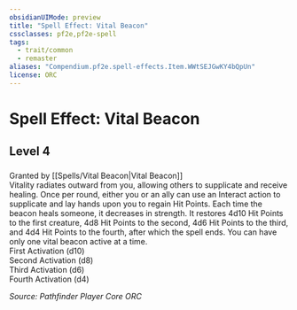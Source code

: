 ```yaml
---
obsidianUIMode: preview
title: "Spell Effect: Vital Beacon"
cssclasses: pf2e,pf2e-spell
tags:
  - trait/common
  - remaster
aliases: "Compendium.pf2e.spell-effects.Item.WWtSEJGwKY4bQpUn"
license: ORC
---
```

# Spell Effect: Vital Beacon
## Level 4
### 






Granted by [[Spells/Vital Beacon|Vital Beacon]]  
Vitality radiates outward from you, allowing others to supplicate and receive healing. Once per round, either you or an ally can use an Interact action to supplicate and lay hands upon you to regain Hit Points. Each time the beacon heals someone, it decreases in strength. It restores 4d10 Hit Points to the first creature, 4d8 Hit Points to the second, 4d6 Hit Points to the third, and 4d4 Hit Points to the fourth, after which the spell ends. You can have only one vital beacon active at a time.  
First Activation (d10)  
Second Activation (d8)  
Third Activation (d6)  
Fourth Activation (d4)

*Source: Pathfinder Player Core*
*ORC*